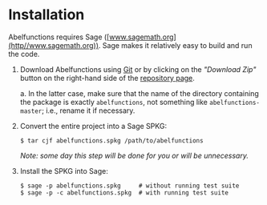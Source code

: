 # Installation

Abelfunctions requires Sage ([www.sagemath.org](http//www.sagemath.org)). Sage makes it relatively easy to build and run the code.

1. Download Abelfunctions using [Git](https://git-scm.com) or by clicking on the *"Download Zip"* button on the right-hand side of the [repository page](https://github.com/abelfunctions/abelfunctions).

   a. In the latter case, make sure that the name of the directory containing the package is exactly `abelfunctions`, not something like `abelfunctions-master`; i.e., rename it if necessary.
   
2. Convert the entire project into a Sage SPKG:

   ```
   $ tar cjf abelfunctions.spkg /path/to/abelfunctions
   ```

   *Note: some day this step will be done for you or will be unnecessary.*

3. Install the SPKG into Sage:

   ```
   $ sage -p abelfunctions.spkg     # without running test suite
   $ sage -p -c abelfunctions.spkg  # with running test suite
   ```
